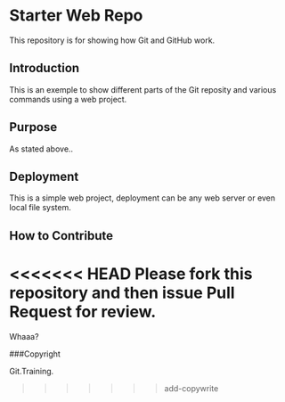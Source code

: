 # Starter Web Repo

This repository is for showing how Git and GitHub work.

## Introduction
This is an exemple to show different parts of the Git reposity and various commands using a web project.

## Purpose
As stated above.. 

## Deployment
This is a simple web project, deployment can be any web server or even local file system.

## How to Contribute
<<<<<<< HEAD
Please fork this repository and then issue Pull Request for review.
=======
Whaaa?

###Copyright

Git.Training.
>>>>>>> add-copywrite
